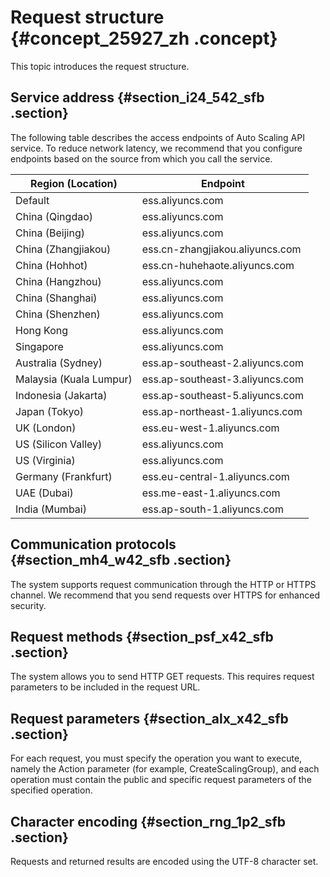 # Request structure {#concept_25927_zh .concept}

This topic introduces the request structure.

## Service address {#section_i24_542_sfb .section}

The following table describes the access endpoints of Auto Scaling API service. To reduce network latency, we recommend that you configure endpoints based on the source from which you call the service.

|Region \(Location\)|Endpoint|
|-------------------|--------|
|Default|ess.aliyuncs.com|
|China \(Qingdao\)|ess.aliyuncs.com|
|China \(Beijing\)|ess.aliyuncs.com|
|China \(Zhangjiakou\)|ess.cn-zhangjiakou.aliyuncs.com|
|China \(Hohhot\)|ess.cn-huhehaote.aliyuncs.com|
|China \(Hangzhou\)|ess.aliyuncs.com|
|China \(Shanghai\)|ess.aliyuncs.com|
|China \(Shenzhen\)|ess.aliyuncs.com|
|Hong Kong|ess.aliyuncs.com|
|Singapore|ess.aliyuncs.com|
|Australia \(Sydney\)|ess.ap-southeast-2.aliyuncs.com|
|Malaysia \(Kuala Lumpur\)|ess.ap-southeast-3.aliyuncs.com|
|Indonesia \(Jakarta\)|ess.ap-southeast-5.aliyuncs.com|
|Japan \(Tokyo\)|ess.ap-northeast-1.aliyuncs.com|
|UK \(London\)|ess.eu-west-1.aliyuncs.com|
|US \(Silicon Valley\)|ess.aliyuncs.com|
|US \(Virginia\)|ess.aliyuncs.com|
|Germany \(Frankfurt\)|ess.eu-central-1.aliyuncs.com|
|UAE \(Dubai\)|ess.me-east-1.aliyuncs.com|
|India \(Mumbai\)|ess.ap-south-1.aliyuncs.com|

## Communication protocols {#section_mh4_w42_sfb .section}

The system supports request communication through the HTTP or HTTPS channel. We recommend that you send requests over HTTPS for enhanced security.

## Request methods {#section_psf_x42_sfb .section}

The system allows you to send HTTP GET requests. This requires request parameters to be included in the request URL.

## Request parameters {#section_alx_x42_sfb .section}

For each request, you must specify the operation you want to execute, namely the Action parameter \(for example, CreateScalingGroup\), and each operation must contain the public and specific request parameters of the specified operation.

## Character encoding {#section_rng_1p2_sfb .section}

Requests and returned results are encoded using the UTF-8 character set.

